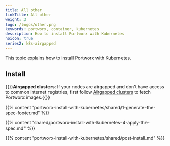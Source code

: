 ```yaml
---
title: All other
linkTitle: All other
weight: 3
logo: /logos/other.png
keywords: portworx, container, kubernetes
description: How to install Portworx with Kubernetes
noicon: true
series2: k8s-airgapped
---
```


This topic explains how to install Portworx with Kubernetes.

## Install

{{<info>}}**Airgapped clusters**: If your nodes are airgapped and don't have access to common internet registries, first follow [Airgapped clusters](/portworx-install-with-kubernetes/on-premise/airgapped) to fetch Portworx images.{{</info>}}

{{% content "portworx-install-with-kubernetes/shared/1-generate-the-spec-footer.md" %}}

{{% content "shared/portworx-install-with-kubernetes-4-apply-the-spec.md" %}}

{{% content "portworx-install-with-kubernetes/shared/post-install.md" %}}
